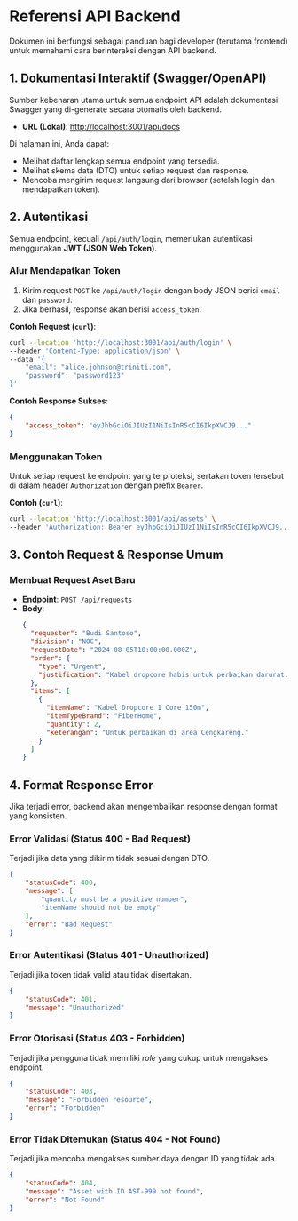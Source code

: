 # Referensi API Backend

Dokumen ini berfungsi sebagai panduan bagi developer (terutama frontend) untuk memahami cara berinteraksi dengan API backend.

## 1. Dokumentasi Interaktif (Swagger/OpenAPI)

Sumber kebenaran utama untuk semua endpoint API adalah dokumentasi Swagger yang di-generate secara otomatis oleh backend.

-   **URL (Lokal)**: [http://localhost:3001/api/docs](http://localhost:3001/api/docs)

Di halaman ini, Anda dapat:
-   Melihat daftar lengkap semua endpoint yang tersedia.
-   Melihat skema data (DTO) untuk setiap request dan response.
-   Mencoba mengirim request langsung dari browser (setelah login dan mendapatkan token).

## 2. Autentikasi

Semua endpoint, kecuali `/api/auth/login`, memerlukan autentikasi menggunakan **JWT (JSON Web Token)**.

### Alur Mendapatkan Token

1.  Kirim request `POST` ke `/api/auth/login` dengan body JSON berisi `email` dan `password`.
2.  Jika berhasil, response akan berisi `access_token`.

**Contoh Request (`curl`)**:
```bash
curl --location 'http://localhost:3001/api/auth/login' \
--header 'Content-Type: application/json' \
--data '{
    "email": "alice.johnson@triniti.com",
    "password": "password123"
}'
```

**Contoh Response Sukses**:
```json
{
    "access_token": "eyJhbGciOiJIUzI1NiIsInR5cCI6IkpXVCJ9..."
}
```

### Menggunakan Token

Untuk setiap request ke endpoint yang terproteksi, sertakan token tersebut di dalam header `Authorization` dengan prefix `Bearer`.

**Contoh (`curl`)**:
```bash
curl --location 'http://localhost:3001/api/assets' \
--header 'Authorization: Bearer eyJhbGciOiJIUzI1NiIsInR5cCI6IkpXVCJ9...'
```

## 3. Contoh Request & Response Umum

### Membuat Request Aset Baru

-   **Endpoint**: `POST /api/requests`
-   **Body**:
    ```json
    {
      "requester": "Budi Santoso",
      "division": "NOC",
      "requestDate": "2024-08-05T10:00:00.000Z",
      "order": {
        "type": "Urgent",
        "justification": "Kabel dropcore habis untuk perbaikan darurat."
      },
      "items": [
        {
          "itemName": "Kabel Dropcore 1 Core 150m",
          "itemTypeBrand": "FiberHome",
          "quantity": 2,
          "keterangan": "Untuk perbaikan di area Cengkareng."
        }
      ]
    }
    ```

## 4. Format Response Error

Jika terjadi error, backend akan mengembalikan response dengan format yang konsisten.

### Error Validasi (Status 400 - Bad Request)
Terjadi jika data yang dikirim tidak sesuai dengan DTO.

```json
{
    "statusCode": 400,
    "message": [
        "quantity must be a positive number",
        "itemName should not be empty"
    ],
    "error": "Bad Request"
}
```

### Error Autentikasi (Status 401 - Unauthorized)
Terjadi jika token tidak valid atau tidak disertakan.

```json
{
    "statusCode": 401,
    "message": "Unauthorized"
}
```

### Error Otorisasi (Status 403 - Forbidden)
Terjadi jika pengguna tidak memiliki _role_ yang cukup untuk mengakses endpoint.

```json
{
    "statusCode": 403,
    "message": "Forbidden resource",
    "error": "Forbidden"
}
```

### Error Tidak Ditemukan (Status 404 - Not Found)
Terjadi jika mencoba mengakses sumber daya dengan ID yang tidak ada.

```json
{
    "statusCode": 404,
    "message": "Asset with ID AST-999 not found",
    "error": "Not Found"
}
```
